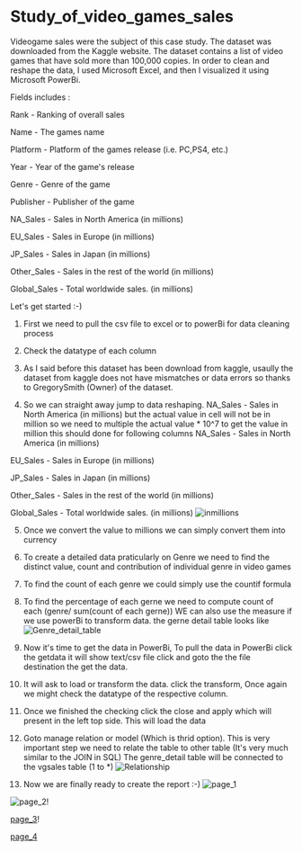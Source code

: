 # Study_of_video_games_sales
Videogame sales were the subject of this case study. The dataset was downloaded from the Kaggle website. The dataset contains a list of video games that have sold more than 100,000 copies. In order to clean and reshape the data, I used Microsoft Excel, and then I visualized it using Microsoft PowerBi.

Fields includes :

Rank - Ranking of overall sales

Name - The games name

Platform - Platform of the games release (i.e. PC,PS4, etc.)

Year - Year of the game's release

Genre - Genre of the game

Publisher - Publisher of the game

NA_Sales - Sales in North America (in millions)

EU_Sales - Sales in Europe (in millions)

JP_Sales - Sales in Japan (in millions)

Other_Sales - Sales in the rest of the world (in millions)

Global_Sales - Total worldwide sales. (in millions)


Let's get started :-)

1) First we need to pull the csv file to excel or to powerBi for data cleaning process

2) Check the datatype of each column  

3) As I said before this dataset has been download from kaggle, usaully the dataset from kaggle does not have mismatches or data errors so thanks to GregorySmith (Owner) of the dataset.

4) So we can straight away jump to data reshaping. NA_Sales - Sales in North America (in millions) but the actual value in cell will not be in million so we need to multiple the actual value * 10^7 to get the value in million this should done for following columns 
NA_Sales - Sales in North America (in millions)

EU_Sales - Sales in Europe (in millions)

JP_Sales - Sales in Japan (in millions)

Other_Sales - Sales in the rest of the world (in millions)

Global_Sales - Total worldwide sales. (in millions)
![inmillions](https://user-images.githubusercontent.com/86791724/209925432-7ae583c5-9698-41fc-90a6-e8e95b1b9be5.PNG)

5) Once we convert the value to millions we can simply convert them into currency 

6) To create a detailed data praticularly on Genre we need to find the distinct value, count and contribution of individual genre in video games

7) To find the count of each genre we could simply use the countif formula

8) To find the percentage of each gerne we need to compute count of each (genre/ sum(count of each gerne)) WE can also use the measure if we use powerBi to transform data. 
the gerne detail table looks like
![Genre_detail_table](https://user-images.githubusercontent.com/86791724/209925797-c7c1db21-429a-4b9a-89e3-e141bae56afc.PNG)


9) Now it's time to get the data in PowerBi, To pull the data in PowerBi click the getdata it will show text/csv file click and goto the the file destination the get the data.

10) It will ask to load or transform the data. click the transform, Once again we might check the datatype of the respective column.

11) Once we finished the checking click the close and apply which will present in the left top side. This will load the data

12) Goto manage relation or model (Which is thrid option). This is very important step we need to relate the table to other table (It's very much similar to the JOIN in SQL) The genre_detail table will be connected to the vgsales table (1 to *)
![Relationship](https://user-images.githubusercontent.com/86791724/209925643-da63a5a2-78ef-4147-af82-c73c0d307934.PNG)


13)  Now we are finally ready to create the report :-)
![page_1](https://user-images.githubusercontent.com/86791724/209925527-4923733e-2774-42a6-9262-ea17a92af1ee.PNG)

![page_2](https://user-images.githubusercontent.com/86791724/209925542-f9f38df9-79d9-490a-9b8f-245e332b5d6c.PNG)!

[page_3](https://user-images.githubusercontent.com/86791724/209925550-7df32bcc-ff4c-4991-9316-5857295a4178.PNG)!

[page_4](https://user-images.githubusercontent.com/86791724/209925558-b38e4256-26a7-46c7-a63f-ecc8e74cbf86.PNG)




